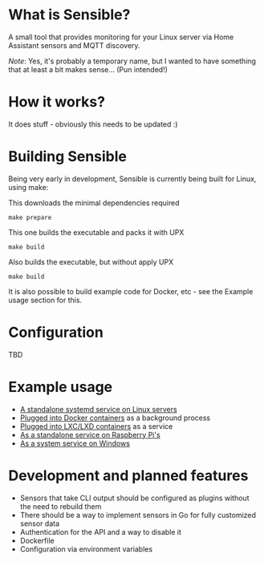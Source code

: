 # What is Sensible?
A small tool that provides monitoring for your Linux server via Home Assistant sensors and MQTT discovery.

*Note*: Yes, it's probably a temporary name, but I wanted to have something that at least a bit makes sense... (Pun intended!)

# How it works?

It does stuff - obviously this needs to be updated :)

# Building Sensible

Being very early in development, Sensible is currently being built for Linux, using make:

This downloads the minimal dependencies required
```
make prepare  
```

This one builds the executable and packs it with UPX
```
make build    
```

Also builds the executable, but without apply UPX
```
make build    
```

It is also possible to build example code for Docker, etc - see the Example usage section for this.

# Configuration

TBD

# Example usage

 * [A standalone systemd service on Linux servers](examples/systemd/README.md)
 * [Plugged into Docker containers](examples/docker/README.md) as a background process
 * [Plugged into LXC/LXD containers](examples/lxc/README.md) as a service
 * [As a standalone service on Raspberry Pi's](examples/raspberry-pi/README.md)
 * [As a system service on Windows](examples/windows/README.md)
 
# Development and planned features

 * Sensors that take CLI output should be configured as plugins without the need to rebuild them
 * There should be a way to implement sensors in Go for fully customized sensor data
 * Authentication for the API and a way to disable it
 * Dockerfile 
 * Configuration via environment variables
 
